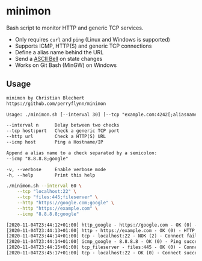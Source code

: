 # minimon

Bash script to monitor HTTP and generic TCP services.

- Only requires `curl` and `ping` (Linux and Windows is supported)
- Supports ICMP, HTTP(S) and generic TCP connections
- Define a alias name behind the URL
- Send a [ASCII Bell](https://en.wikipedia.org/wiki/Bell_character) on state changes
- Works on Git Bash (MinGW) on Windows

## Usage

```txt
minimon by Christian Blechert
https://github.com/perryflynn/minimon

Usage: ./minimon.sh [--interval 30] [--tcp "example.com:4242[;aliasname]"]

--interval n      Delay between two checks
--tcp host:port   Check a generic TCP port
--http url        Check a HTTP(S) URL
--icmp host       Ping a Hostname/IP

Append a alias name to a check separated by a semicolon:
--icmp "8.8.8.8;google"

-v, --verbose     Enable verbose mode
-h, --help        Print this help
```

```sh
./minimon.sh --interval 60 \
    --tcp "localhost:22" \
    --tcp "files:445;fileserver" \
    --http "https://google.com;google" \
    --http "https://example.com" \
    --icmp "8.8.8.8;google"
```

```txt
[2020-11-04T23:44:12+01:00] http_google - https://google.com - OK (0) - HTTP 200
[2020-11-04T23:44:13+01:00] http - https://example.com - OK (0) - HTTP 200
[2020-11-04T23:44:14+01:00] tcp - localhost:22 - NOK (2) - Connect failed
[2020-11-04T23:44:14+01:00] icmp_google - 8.8.8.8 - OK (0) - Ping succeeded (0% loss)
[2020-11-04T23:44:15+01:00] tcp_fileserver - files:445 - OK (0) - Connect successful
[2020-11-04T23:45:17+01:00] tcp - localhost:22 - OK (0) - Connect successful - changed after 63s
```
